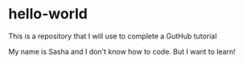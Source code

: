 # hello-world
This is a repository that I will use to complete a GutHub tutorial

My name is Sasha and I don't know how to code. But I want to learn!

